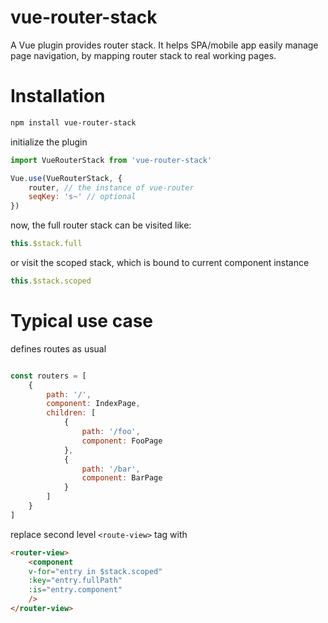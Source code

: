 # vue-router-stack

A Vue plugin provides router stack. It helps SPA/mobile app easily manage page navigation, by mapping router stack to real working pages.

# Installation

```sh
npm install vue-router-stack
```

initialize the plugin

```javascript
import VueRouterStack from 'vue-router-stack'

Vue.use(VueRouterStack, {
    router, // the instance of vue-router
    seqKey: 's~' // optional 
})
```

now, the full router stack can be visited like:

```javascript
this.$stack.full
```

or visit the scoped stack, which is bound to current component instance

```javascript
this.$stack.scoped
```

# Typical use case

defines routes as usual

```javascript

const routers = [
    {
        path: '/',
        component: IndexPage,
        children: [
            {
                path: '/foo',
                component: FooPage
            },
            {
                path: '/bar',
                component: BarPage
            }
        ]
    }
]
```

replace second level `<route-view>` tag with

```html
<router-view>
    <component
    v-for="entry in $stack.scoped"
    :key="entry.fullPath"
    :is="entry.component"
    />
</router-view>
```
